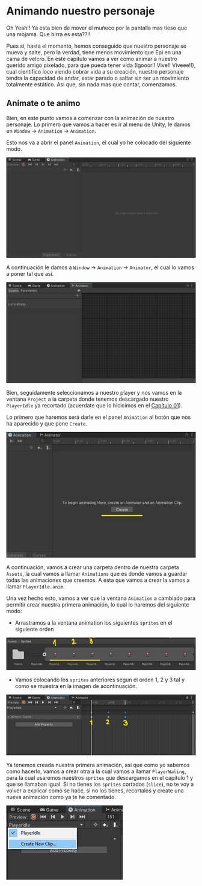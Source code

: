 # Animando nuestro personaje

Oh Yeah!! Ya esta bien de mover el muñeco por la pantalla mas tieso que una mojama. Que birra es esta??!!

Pues si, hasta el momento, hemos conseguido que nuestro personaje se mueva y salte, pero la verdad, tiene menos movimiento que Epi en una cama de velcro. En este capítulo vamos a ver como animar a nuestro querido amigo pixelado, para que pueda tener vida (Igooor!! Vive!! Viveee!!), cual cientifico loco viendo cobrar vida a su creación, nuestro personaje tendra la capacidad de andar, estar parado o saltar sin ser un movimiento totalmente estático. Asi que, sin nada mas que contar, comenzamos.

## Animate o te animo
Bien, en este punto vamos a comenzar con la animación de nuestro personaje. Lo primero que vamos a hacer es ir al menu de Unity, le damos en `Window` -> `Animation` -> `Animation`.

Esto nos va a abrir el panel `Animation`, el cual yo he colocado del siguiente modo.

![Animation Panel](imgWiki/11_AnimationPanel.png)

A continuación le damos a `Window` -> `Animation` -> `Animator`, el cual lo vamos a poner tal que asi.

![Animator Panel](imgWiki/11_AnimatorPanel.png)

Bien, seguidamente seleccionamos a nuestro player y nos vamos en la ventana `Project` a la carpeta donde tenemos descargado nuestro `PlayerIdle` ya recortado (acuerdate que lo hicicimos en el [Capítulo 01](01_TilesYSprites.md)).

Lo primero que haremos será darle en el panel `Animation` al botón que nos ha aparecido y que pone `Create`.

![Create Button](imgWiki/11_CreateButton.png)

A continuación, vamos a crear una carpeta dentro de nuestra carpeta `Assets`, la cual vamos a llamar `Animations` que es donde vamos a guardar todas las animaciones que creemos. A esta que vamos a crear la vamos a llamar `PlayerIdle.anim`.

Una vez hecho esto, vamos a ver que la ventana `Animation` a cambiado para permitir crear nuestra primera animación, lo cual lo haremos del siguiente modo:

 * Arrastramos a la ventana animation los siguientes `sprites` en el siguiente orden

 ![sprites order](imgWiki/11_AnimationsIdle.png)

 * Vamos colocando los `sprites` anteriores segun el orden 1, 2 y 3 tal y como se muestra en la imagen de acontinuación.

 ![sprites sorted](imgWiki/11_SpritesOrder.png)

Ya tenemos creada nuestra primera animación, asi que como yo sabemos como hacerlo, vamos a crear otra a la cual vamos a llamar `PlayerWaling`, para la cual usaremos nuestros `sprites` que descargamos en el capítulo 1 y que se llamaban igual. Si no tienes los `sprites` cortados (`slice`), no te voy a volver a explicar como se hace, si no los tienes, recortalos y create una nueva animación como ya te he comentado.

![CreateNewAnimation](imgWiki/11_CreateNewAnimation.png) 